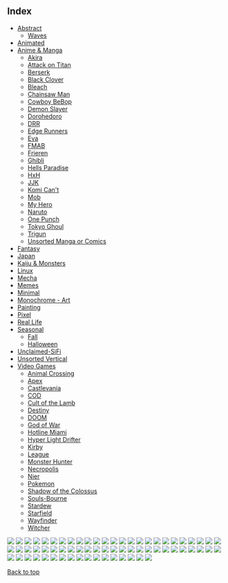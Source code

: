 
## Index

- [Abstract](https://github.com/RickyFoots/Wallpapers/blob/main/zz%20pages%20zz/Abstract.md)
  - [Waves](https://github.com/RickyFoots/Wallpapers/blob/main/zz%20pages%20zz/Waves.md)
- [Animated](https://github.com/RickyFoots/Wallpapers/blob/main/zz%20pages%20zz/Animated.md)
- [Anime & Manga](https://github.com/RickyFoots/Wallpapers/blob/main/zz%20pages%20zz/Anime-&-Manga.md)
  - [Akira](https://github.com/RickyFoots/Wallpapers/blob/main/zz%20pages%20zz/Akira.md)
  - [Attack on Titan](https://github.com/RickyFoots/Wallpapers/blob/main/zz%20pages%20zz/Attack-on-Titan.md)
  - [Berserk](https://github.com/RickyFoots/Wallpapers/blob/main/zz%20pages%20zz/Berserk.md)
  - [Black Clover](https://github.com/RickyFoots/Wallpapers/blob/main/zz%20pages%20zz/Black-Clover.md)
  - [Bleach](https://github.com/RickyFoots/Wallpapers/blob/main/zz%20pages%20zz/Bleach.md)
  - [Chainsaw Man](https://github.com/RickyFoots/Wallpapers/blob/main/zz%20pages%20zz/Chainsaw-Man.md)
  - [Cowboy BeBop](https://github.com/RickyFoots/Wallpapers/blob/main/zz%20pages%20zz/Cowboy-BeBop.md)
  - [Demon Slayer](https://github.com/RickyFoots/Wallpapers/blob/main/zz%20pages%20zz/Demon-Slayer.md)
  - [Dorohedoro](https://github.com/RickyFoots/Wallpapers/blob/main/zz%20pages%20zz/Dorohedoro.md)
  - [DRR](https://github.com/RickyFoots/Wallpapers/blob/main/zz%20pages%20zz/DRR.md)
  - [Edge Runners](https://github.com/RickyFoots/Wallpapers/blob/main/zz%20pages%20zz/Edge-Runners.md)
  - [Eva](https://github.com/RickyFoots/Wallpapers/blob/main/zz%20pages%20zz/Eva.md)
  - [FMAB](https://github.com/RickyFoots/Wallpapers/blob/main/zz%20pages%20zz/FMAB.md)
  - [Frieren](https://github.com/RickyFoots/Wallpapers/blob/main/zz%20pages%20zz/Frieren.md)
  - [Ghibli](https://github.com/RickyFoots/Wallpapers/blob/main/zz%20pages%20zz/Ghibli.md)
  - [Hells Paradise](https://github.com/RickyFoots/Wallpapers/blob/main/zz%20pages%20zz/Hells-Paradise.md)
  - [HxH](https://github.com/RickyFoots/Wallpapers/blob/main/zz%20pages%20zz/HxH.md)
  - [JJK](https://github.com/RickyFoots/Wallpapers/blob/main/zz%20pages%20zz/JJK.md)
  - [Komi Can't](https://github.com/RickyFoots/Wallpapers/blob/main/zz%20pages%20zz/Komi-Can't.md)
  - [Mob](https://github.com/RickyFoots/Wallpapers/blob/main/zz%20pages%20zz/Mob.md)
  - [My Hero](https://github.com/RickyFoots/Wallpapers/blob/main/zz%20pages%20zz/My-Hero.md)
  - [Naruto](https://github.com/RickyFoots/Wallpapers/blob/main/zz%20pages%20zz/Naruto.md)
  - [One Punch](https://github.com/RickyFoots/Wallpapers/blob/main/zz%20pages%20zz/One-Punch.md)
  - [Tokyo Ghoul](https://github.com/RickyFoots/Wallpapers/blob/main/zz%20pages%20zz/Tokyo-Ghoul.md)
  - [Trigun](https://github.com/RickyFoots/Wallpapers/blob/main/zz%20pages%20zz/Trigun.md)
  - [Unsorted Manga or Comics](https://github.com/RickyFoots/Wallpapers/blob/main/zz%20pages%20zz/Unsorted-Manga-or-Comics.md)
- [Fantasy](https://github.com/RickyFoots/Wallpapers/blob/main/zz%20pages%20zz/Fantasy.md)
- [Japan](https://github.com/RickyFoots/Wallpapers/blob/main/zz%20pages%20zz/Japan.md)
- [Kaiju & Monsters](https://github.com/RickyFoots/Wallpapers/blob/main/zz%20pages%20zz/Kaiju-&-Monsters.md)
- [Linux](https://github.com/RickyFoots/Wallpapers/blob/main/zz%20pages%20zz/Linux.md)
- [Mecha](https://github.com/RickyFoots/Wallpapers/blob/main/zz%20pages%20zz/Mecha.md)
- [Memes](https://github.com/RickyFoots/Wallpapers/blob/main/zz%20pages%20zz/Memes.md)
- [Minimal](https://github.com/RickyFoots/Wallpapers/blob/main/zz%20pages%20zz/Minimal.md)
- [Monochrome - Art](https://github.com/RickyFoots/Wallpapers/blob/main/zz%20pages%20zz/Monochrome-Art.md)
- [Painting](https://github.com/RickyFoots/Wallpapers/blob/main/zz%20pages%20zz/Painting.md)
- [Pixel](https://github.com/RickyFoots/Wallpapers/blob/main/zz%20pages%20zz/Pixel.md)
- [Real Life](https://github.com/RickyFoots/Wallpapers/blob/main/zz%20pages%20zz/Real-Life.md)
- [Seasonal](https://github.com/RickyFoots/Wallpapers/blob/main/zz%20pages%20zz/Seasonal.md)
  - [Fall](https://github.com/RickyFoots/Wallpapers/blob/main/zz%20pages%20zz/Fall.md)
  - [Halloween](https://github.com/RickyFoots/Wallpapers/blob/main/zz%20pages%20zz/Halloween.md)
- [Unclaimed-SiFi](https://github.com/RickyFoots/Wallpapers/blob/main/zz%20pages%20zz/Unclaimed-SiFi.md)
- [Unsorted Vertical](https://github.com/RickyFoots/Wallpapers/blob/main/zz%20pages%20zz/Unsorted-Vertical.md)
- [Video Games](https://github.com/RickyFoots/Wallpapers/blob/main/zz%20pages%20zz/Video-Games.md)
  - [Animal Crossing](https://github.com/RickyFoots/Wallpapers/blob/main/zz%20pages%20zz/Animal-Crossing.md)
  - [Apex](https://github.com/RickyFoots/Wallpapers/blob/main/zz%20pages%20zz/Apex.md)
  - [Castlevania](https://github.com/RickyFoots/Wallpapers/blob/main/zz%20pages%20zz/Castlevania.md)
  - [COD](https://github.com/RickyFoots/Wallpapers/blob/main/zz%20pages%20zz/COD.md)
  - [Cult of the Lamb](https://github.com/RickyFoots/Wallpapers/blob/main/zz%20pages%20zz/Cult-of-the-Lamb.md)
  - [Destiny](https://github.com/RickyFoots/Wallpapers/blob/main/zz%20pages%20zz/Destiny.md)
  - [DOOM](https://github.com/RickyFoots/Wallpapers/blob/main/zz%20pages%20zz/DOOM.md)
  - [God of War](https://github.com/RickyFoots/Wallpapers/blob/main/zz%20pages%20zz/God-of-War.md)
  - [Hotline Miami](https://github.com/RickyFoots/Wallpapers/blob/main/zz%20pages%20zz/Hotline-Miami.md)
  - [Hyper Light Drifter](https://github.com/RickyFoots/Wallpapers/blob/main/zz%20pages%20zz/Hyper-Light-Drifter.md)
  - [Kirby](https://github.com/RickyFoots/Wallpapers/blob/main/zz%20pages%20zz/Kirby.md)
  - [League](https://github.com/RickyFoots/Wallpapers/blob/main/zz%20pages%20zz/League.md)
  - [Monster Hunter](https://github.com/RickyFoots/Wallpapers/blob/main/zz%20pages%20zz/Monster-Hunter.md)
  - [Necropolis](https://github.com/RickyFoots/Wallpapers/blob/main/zz%20pages%20zz/Necropolis.md)
  - [Nier](https://github.com/RickyFoots/Wallpapers/blob/main/zz%20pages%20zz/Nier.md)
  - [Pokemon](https://github.com/RickyFoots/Wallpapers/blob/main/zz%20pages%20zz/Pokemon.md)
  - [Shadow of the Colossus](https://github.com/RickyFoots/Wallpapers/blob/main/zz%20pages%20zz/Shadow-of-the-Colossus.md)
  - [Souls-Bourne](https://github.com/RickyFoots/Wallpapers/blob/main/zz%20pages%20zz/Souls-Bourne.md)
  - [Stardew](https://github.com/RickyFoots/Wallpapers/blob/main/zz%20pages%20zz/Stardew.md)
  - [Starfield](https://github.com/RickyFoots/Wallpapers/blob/main/zz%20pages%20zz/Starfield.md)
  - [Wayfinder](https://github.com/RickyFoots/Wallpapers/blob/main/zz%20pages%20zz/Wayfinder.md)
  - [Witcher](https://github.com/RickyFoots/Wallpapers/blob/main/zz%20pages%20zz/Witcher.md)

</h1>

<img src="https://github.com/RickyFoots/Wallpapers/blob/main//Fantasy/00359.jpg">

<img src="https://github.com/RickyFoots/Wallpapers/blob/main//Fantasy/1646014626151.jpg">

<img src="https://github.com/RickyFoots/Wallpapers/blob/main//Fantasy/20201220_220236.png">

<img src="https://github.com/RickyFoots/Wallpapers/blob/main//Fantasy/20220329_2038_It's_adventure_time!.jpg">

<img src="https://github.com/RickyFoots/Wallpapers/blob/main//Fantasy/20220329_2040_Demon_Hunter.jpg">

<img src="https://github.com/RickyFoots/Wallpapers/blob/main//Fantasy/20220407_0928_虎—tiger.jpg">

<img src="https://github.com/RickyFoots/Wallpapers/blob/main//Fantasy/20220407_1447_Blood_KNIGHT.jpg">

<img src="https://github.com/RickyFoots/Wallpapers/blob/main//Fantasy/20220407_1453_LitRPG___The_Calamities.jpg">

<img src="https://github.com/RickyFoots/Wallpapers/blob/main//Fantasy/20220407_1459_Limb.jpg">

<img src="https://github.com/RickyFoots/Wallpapers/blob/main//Fantasy/20220407_1612_Sun_Knight.jpg">

<img src="https://github.com/RickyFoots/Wallpapers/blob/main//Fantasy/20220413_2228_Morphic_Pool.jpg">

<img src="https://github.com/RickyFoots/Wallpapers/blob/main//Fantasy/20220413_2230_Mood_concepts.jpg">

<img src="https://github.com/RickyFoots/Wallpapers/blob/main//Fantasy/20220415_2242_Fantasy_North____Lance_Vaal.jpg">

<img src="https://github.com/RickyFoots/Wallpapers/blob/main//Fantasy/20220416_1751_Ghost_Fire_Knight.jpg">

<img src="https://github.com/RickyFoots/Wallpapers/blob/main//Fantasy/20220416_1752_Migraine.jpg">

<img src="https://github.com/RickyFoots/Wallpapers/blob/main//Fantasy/20220416_1752_MtG___Gift_of_Fangs.jpg">

<img src="https://github.com/RickyFoots/Wallpapers/blob/main//Fantasy/20220425_1911_The_art_of_Dying_.jpg">

<img src="https://github.com/RickyFoots/Wallpapers/blob/main//Fantasy/20220425_1912_THE_WITCHER__WITCH'S_LAMENT_#4_(_official_cover_).jpg">

<img src="https://github.com/RickyFoots/Wallpapers/blob/main//Fantasy/20220425_1913_Personal_work_collection_1.jpg">

<img src="https://github.com/RickyFoots/Wallpapers/blob/main//Fantasy/20220425_1916_Imago,_final_Part..jpg">

<img src="https://github.com/RickyFoots/Wallpapers/blob/main//Fantasy/20220425_1916_S_it_pack_!_.jpg">

<img src="https://github.com/RickyFoots/Wallpapers/blob/main//Fantasy/20220425_1917_Sekiro._The_High_temple_.jpg">

<img src="https://github.com/RickyFoots/Wallpapers/blob/main//Fantasy/20220425_1920_The_king's_journey___The_elder's_forest_(_part_2_).jpg">

<img src="https://github.com/RickyFoots/Wallpapers/blob/main//Fantasy/20220425_1921_The_king's_journey___The_guardian_of_wrath.jpg">

<img src="https://github.com/RickyFoots/Wallpapers/blob/main//Fantasy/20220505_2057_MtG___Titan_Of_Industry.jpg">

<img src="https://github.com/RickyFoots/Wallpapers/blob/main//Fantasy/20220505_2057_Rhombus_Knight.jpg">

<img src="https://github.com/RickyFoots/Wallpapers/blob/main//Fantasy/20220505_2058_MtG___Halo_Fountain.jpg">

<img src="https://github.com/RickyFoots/Wallpapers/blob/main//Fantasy/20220505_2058_Night_and_Day.jpg">

<img src="https://github.com/RickyFoots/Wallpapers/blob/main//Fantasy/20220505_2058_SunKing.jpg">

<img src="https://github.com/RickyFoots/Wallpapers/blob/main//Fantasy/20220505_2105_Knight_of_the_void.jpg">

<img src="https://github.com/RickyFoots/Wallpapers/blob/main//Fantasy/20220517_2058_D&D_Young_Adventurer's_Guide__Dragons_&_Treasures_Cover.jpg">

<img src="https://github.com/RickyFoots/Wallpapers/blob/main//Fantasy/20220527_2307_Enhanced_skeleton_+_Moto_engine.jpg">

<img src="https://github.com/RickyFoots/Wallpapers/blob/main//Fantasy/20220602_2356_Scarecrow.jpg">

<img src="https://github.com/RickyFoots/Wallpapers/blob/main//Fantasy/20220605_2252_The_Last_Great_Ahamkara.jpg">

<img src="https://github.com/RickyFoots/Wallpapers/blob/main//Fantasy/20220605_2301_Rhombus_Guard.jpg">

<img src="https://github.com/RickyFoots/Wallpapers/blob/main//Fantasy/20221018_2316_Elysium___Enter_Paradise.jpg">

<img src="https://github.com/RickyFoots/Wallpapers/blob/main//Fantasy/20221107_2132_Emerged_from_Flames.jpg">

<img src="https://github.com/RickyFoots/Wallpapers/blob/main//Fantasy/20230119_1919_Pathfinder__Kingmaker___Assassin.jpg">

<img src="https://github.com/RickyFoots/Wallpapers/blob/main//Fantasy/20230204_1230_starfall.jpg">

<img src="https://github.com/RickyFoots/Wallpapers/blob/main//Fantasy/20230309_2316_Elysium___Decurio_Infernalis.jpg">

<img src="https://github.com/RickyFoots/Wallpapers/blob/main//Fantasy/20230319_2203_UNANNOUNCED_PROJECT___the_Siguriat_mountain_paid_pass_ (1).jpg">

<img src="https://github.com/RickyFoots/Wallpapers/blob/main//Fantasy/20230319_2203_UNANNOUNCED_PROJECT___the_Siguriat_mountain_paid_pass_.jpg">

<img src="https://github.com/RickyFoots/Wallpapers/blob/main//Fantasy/20230319_2214_Heavy_Armored_Knight_with_Horns.jpg">

<img src="https://github.com/RickyFoots/Wallpapers/blob/main//Fantasy/20231009_2302_《十八般》 (1).jpg">

<img src="https://github.com/RickyFoots/Wallpapers/blob/main//Fantasy/20231009_2302_《十八般》.jpg">

<img src="https://github.com/RickyFoots/Wallpapers/blob/main//Fantasy/20231122_2302_Magic_the_Gathering___Restless_Anchorage.jpg">

<img src="https://github.com/RickyFoots/Wallpapers/blob/main//Fantasy/40ce06f.jpg">

<img src="https://github.com/RickyFoots/Wallpapers/blob/main//Fantasy/Eg3CW2QVoAAlp66.jpeg">

<img src="https://github.com/RickyFoots/Wallpapers/blob/main//Fantasy/IMG_20211110_181821.jpg">

<img src="https://github.com/RickyFoots/Wallpapers/blob/main//Fantasy/IMG_20220116_143731.jpg">

<img src="https://github.com/RickyFoots/Wallpapers/blob/main//Fantasy/IMG_20220116_143734.jpg">

<img src="https://github.com/RickyFoots/Wallpapers/blob/main//Fantasy/IMG_20220116_144403.jpg">

<img src="https://github.com/RickyFoots/Wallpapers/blob/main//Fantasy/PhilippUrlich.jpg">

<img src="https://github.com/RickyFoots/Wallpapers/blob/main//Fantasy/RDT_20210523_1414146755912497672661281.jpg">

<img src="https://github.com/RickyFoots/Wallpapers/blob/main//Fantasy/TpYebKa.jpg">

<img src="https://github.com/RickyFoots/Wallpapers/blob/main//Fantasy/artwork-digital-art-fantasy-art-desert-1859713-wallhere.com.jpg">

<img src="https://github.com/RickyFoots/Wallpapers/blob/main//Fantasy/b9f1a79.jpg">

<img src="https://github.com/RickyFoots/Wallpapers/blob/main//Fantasy/beastlybird.jpg">

<img src="https://github.com/RickyFoots/Wallpapers/blob/main//Fantasy/daniel-ignacio-the-deer-spirit.jpg">

<img src="https://github.com/RickyFoots/Wallpapers/blob/main//Fantasy/elder-mini.jpg">

<img src="https://github.com/RickyFoots/Wallpapers/blob/main//Fantasy/era7-asian-spirit.jpg">

<img src="https://github.com/RickyFoots/Wallpapers/blob/main//Fantasy/forangeillustrations-ashenvale.png">

<img src="https://github.com/RickyFoots/Wallpapers/blob/main//Fantasy/forest_house.jpg">

<img src="https://github.com/RickyFoots/Wallpapers/blob/main//Fantasy/hua-lu-myth.jpg">

<img src="https://github.com/RickyFoots/Wallpapers/blob/main//Fantasy/ign_herakles.png">

<img src="https://github.com/RickyFoots/Wallpapers/blob/main//Fantasy/lonelyPeacefulness.png">

<img src="https://github.com/RickyFoots/Wallpapers/blob/main//Fantasy/wallhaven-7pezo9.jpg">

[Back to top](#Index)

